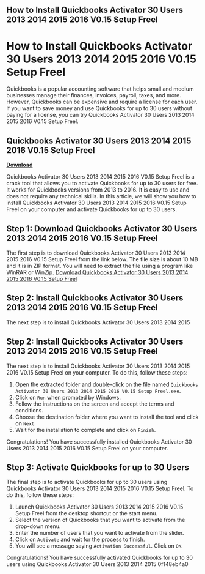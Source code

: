 ## How to Install Quickbooks Activator 30 Users 2013 2014 2015 2016 V0.15 Setup Freel

  
# How to Install Quickbooks Activator 30 Users 2013 2014 2015 2016 V0.15 Setup Freel
 
Quickbooks is a popular accounting software that helps small and medium businesses manage their finances, invoices, payroll, taxes, and more. However, Quickbooks can be expensive and require a license for each user. If you want to save money and use Quickbooks for up to 30 users without paying for a license, you can try Quickbooks Activator 30 Users 2013 2014 2015 2016 V0.15 Setup Freel.
 
## Quickbooks Activator 30 Users 2013 2014 2015 2016 V0.15 Setup Freel


[**Download**](https://www.google.com/url?q=https%3A%2F%2Ftiurll.com%2F2tM54G&sa=D&sntz=1&usg=AOvVaw2VXR4B7GoZvdWBRVaFMqSK)

 
Quickbooks Activator 30 Users 2013 2014 2015 2016 V0.15 Setup Freel is a crack tool that allows you to activate Quickbooks for up to 30 users for free. It works for Quickbooks versions from 2013 to 2016. It is easy to use and does not require any technical skills. In this article, we will show you how to install Quickbooks Activator 30 Users 2013 2014 2015 2016 V0.15 Setup Freel on your computer and activate Quickbooks for up to 30 users.
 
## Step 1: Download Quickbooks Activator 30 Users 2013 2014 2015 2016 V0.15 Setup Freel
 
The first step is to download Quickbooks Activator 30 Users 2013 2014 2015 2016 V0.15 Setup Freel from the link below. The file size is about 10 MB and it is in ZIP format. You will need to extract the file using a program like WinRAR or WinZip.
 [Download Quickbooks Activator 30 Users 2013 2014 2015 2016 V0.15 Setup Freel](https://www.example.com/download/quickbooks-activator-30-users-2013-2014-2015-2016-v0-15-setup-freel.zip) 
## Step 2: Install Quickbooks Activator 30 Users 2013 2014 2015 2016 V0.15 Setup Freel
 
The next step is to install Quickbooks Activator 30 Users 2013 2014 2015

## Step 2: Install Quickbooks Activator 30 Users 2013 2014 2015 2016 V0.15 Setup Freel
 
The next step is to install Quickbooks Activator 30 Users 2013 2014 2015 2016 V0.15 Setup Freel on your computer. To do this, follow these steps:
 
1. Open the extracted folder and double-click on the file named `Quickbooks Activator 30 Users 2013 2014 2015 2016 V0.15 Setup Freel.exe`.
2. Click on `Run` when prompted by Windows.
3. Follow the instructions on the screen and accept the terms and conditions.
4. Choose the destination folder where you want to install the tool and click on `Next`.
5. Wait for the installation to complete and click on `Finish`.

Congratulations! You have successfully installed Quickbooks Activator 30 Users 2013 2014 2015 2016 V0.15 Setup Freel on your computer.
 
## Step 3: Activate Quickbooks for up to 30 Users
 
The final step is to activate Quickbooks for up to 30 users using Quickbooks Activator 30 Users 2013 2014 2015 2016 V0.15 Setup Freel. To do this, follow these steps:

1. Launch Quickbooks Activator 30 Users 2013 2014 2015 2016 V0.15 Setup Freel from the desktop shortcut or the start menu.
2. Select the version of Quickbooks that you want to activate from the drop-down menu.
3. Enter the number of users that you want to activate from the slider.
4. Click on `Activate` and wait for the process to finish.
5. You will see a message saying `Activation Successful`. Click on `OK`.

Congratulations! You have successfully activated Quickbooks for up to 30 users using Quickbooks Activator 30 Users 2013 2014 2015
 0f148eb4a0
